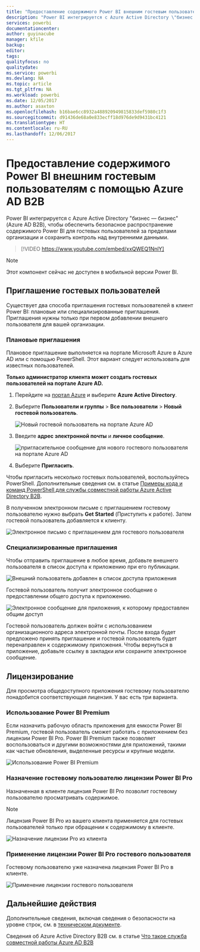 ```yaml
---
title: "Предоставление содержимого Power BI внешним гостевым пользователям с помощью Azure AD B2B"
description: "Power BI интегрируется с Azure Active Directory \"бизнес — бизнес\" (Azure AD B2B), чтобы обеспечить безопасное распространение содержимого Power BI для гостевых пользователей за пределами организации."
services: powerbi
documentationcenter: 
author: guyinacube
manager: kfile
backup: 
editor: 
tags: 
qualityfocus: no
qualitydate: 
ms.service: powerbi
ms.devlang: NA
ms.topic: article
ms.tgt_pltfrm: NA
ms.workload: powerbi
ms.date: 12/05/2017
ms.author: asaxton
ms.openlocfilehash: b16bae6cc8932a488920949815833def5980c1f3
ms.sourcegitcommit: d91436de68a0e833ecff18d976de9d9431bc4121
ms.translationtype: HT
ms.contentlocale: ru-RU
ms.lasthandoff: 12/06/2017
---
```

# <a name="distribute-power-bi-content-to-external-guest-users-with-azure-ad-b2b"></a>Предоставление содержимого Power BI внешним гостевым пользователям с помощью Azure AD B2B

Power BI интегрируется с Azure Active Directory "бизнес — бизнес" (Azure AD B2B), чтобы обеспечить безопасное распространение содержимого Power BI для гостевых пользователей за пределами организации и сохранить контроль над внутренними данными.

> [!VIDEO https://www.youtube.com/embed/xxQWEQ1NnlY]

> [!NOTE]
> Этот компонент сейчас не доступен в мобильной версии Power BI. 
> 
> 


## <a name="invite-guest-users"></a>Приглашение гостевых пользователей

Существует два способа приглашения гостевых пользователей в клиент Power BI: плановые или специализированные приглашения. Приглашения нужны только при первом добавлении внешнего пользователя для вашей организации.

### <a name="planned-invites"></a>Плановые приглашения

Плановое приглашение выполняется на портале Microsoft Azure в Azure AD или с помощью PowerShell. Этот вариант следует использовать для известных пользователей. 

**Только администратор клиента может создать гостевых пользователей на портале Azure AD.**

1. Перейдите на [портал Azure](https://portal.azure.com) и выберите **Azure Active Directory**.

2. Выберите **Пользователи и группы** > **Все пользователи** > **Новый гостевой пользователь**.

    ![Новый гостевой пользователь на портале Azure AD](media/service-admin-azure-ad-b2b/azuread-portal-new-guest-user.png)

3. Введите **адрес электронной почты** и **личное сообщение**.

    ![пригласительное сообщение для нового гостевого пользователя на портале Azure AD](media/service-admin-azure-ad-b2b/azuread-portal-invite-message.png)

4. Выберите **Пригласить**.

Чтобы пригласить несколько гостевых пользователей, воспользуйтесь PowerShell. Дополнительные сведения см. в статье [Примеры кода и команд PowerShell для службы совместной работы Azure Active Directory B2B](https://docs.microsoft.com/azure/active-directory/active-directory-b2b-code-samples).

В полученном электронном письме с приглашением гостевому пользователю нужно выбрать **Get Started** (Приступить к работе). Затем гостевой пользователь добавляется к клиенту.

![Электронное письмо с приглашением для гостевого пользователя](media/service-admin-azure-ad-b2b/guest-user-invite-email.png)

### <a name="ad-hoc-invites"></a>Специализированные приглашения

Чтобы отправить приглашение в любое время, добавьте внешнего пользователя в список доступа к приложению при его публикации.

![Внешний пользователь добавлен в список доступа приложения](media/service-admin-azure-ad-b2b/power-bi-app-access.png)

Гостевой пользователь получит электронное сообщение о предоставлении общего доступа к приложению.

![Электронное сообщение для приложения, к которому предоставлен общим доступ](media/service-admin-azure-ad-b2b/guest-user-invite-email2.png)

Гостевой пользователь должен войти с использованием организационного адреса электронной почты. После входа будет предложено принять приглашение и гостевой пользователь будет перенаправлен к содержимому приложения. Чтобы вернуться в приложение, добавьте ссылку в закладки или сохраните электронное сообщение.

## <a name="licensing"></a>Лицензирование

Для просмотра общедоступного приложения гостевому пользователю понадобится соответствующая лицензия. У вас есть три варианта.

### <a name="use-power-bi-premium"></a>Использование Power BI Premium

Если назначить рабочую область приложения для емкости Power BI Premium, гостевой пользователь сможет работать с приложением без лицензии Power BI Pro. Power BI Premium также позволяет воспользоваться и другими возможностями для приложений, такими как частые обновления, выделенные ресурсы и крупные модели.

![Использование Power BI Premium](media/service-admin-azure-ad-b2b/license-approach1.png)

### <a name="assign-power-bi-pro-license-to-guest-user"></a>Назначение гостевому пользователю лицензии Power BI Pro

Назначенная в клиенте лицензия Power BI Pro позволит гостевому пользователю просматривать содержимое.

> [!NOTE]
> Лицензия Power BI Pro из вашего клиента применяется для гостевых пользователей только при обращении к содержимому в клиенте.

![Назначение лицензии Pro из клиента](media/service-admin-azure-ad-b2b/license-approach2.png)

### <a name="guest-user-brings-their-own-power-bi-pro-license"></a>Применение лицензии Power BI Pro гостевого пользователя

Гостевому пользователю уже назначена лицензия Power BI Pro в клиенте.

![Применение лицензии гостевого пользователя](media/service-admin-azure-ad-b2b/license-approach3.png)

## <a name="next-steps"></a>Дальнейшие действия

Дополнительные сведения, включая сведения о безопасности на уровне строк, см. в [техническом документе](https://aka.ms/powerbi-b2b-whitepaper).

Сведения об Azure Active Directory B2B см. в статье [Что такое служба совместной работы Azure AD B2B](https://docs.microsoft.com/azure/active-directory/active-directory-b2b-what-is-azure-ad-b2b)
